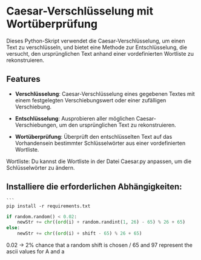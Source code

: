 # Caesar-Verschlüsselung mit Wortüberprüfung

Dieses Python-Skript verwendet die Caesar-Verschlüsselung, um einen Text zu verschlüsseln, und bietet eine Methode zur Entschlüsselung, die versucht, den ursprünglichen Text anhand einer vordefinierten Wortliste zu rekonstruieren.

## Features

- **Verschlüsselung**: Caesar-Verschlüsselung eines gegebenen Textes mit einem festgelegten Verschiebungswert oder einer zufälligen Verschiebung.
  
- **Entschlüsselung**: Ausprobieren aller möglichen Caesar-Verschiebungen, um den ursprünglichen Text zu rekonstruieren.

- **Wortüberprüfung**: Überprüft den entschlüsselten Text auf das Vorhandensein bestimmter Schlüsselwörter aus einer vordefinierten Wortliste.

Wortliste: Du kannst die Wortliste in der Datei Caesar.py anpassen, um die Schlüsselwörter zu ändern.

## Installiere die erforderlichen Abhängigkeiten:

    ```
    pip install -r requirements.txt

```python
if random.random() < 0.02:  
    newStr += chr((ord(i) + random.randint(1, 26) - 65) % 26 + 65)
else:
    newStr += chr((ord(i) + shift - 65) % 26 + 65)
```

0.02 -> 2% chance that a random shift is chosen / 65 and 97 represent the ascii values for A and a
